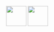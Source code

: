 <img src="https://cdn.jsdelivr.net/gh/devicons/devicon/icons/csharp/csharp-original.svg" style="width: 55px; height: 55px" />
<img src="https://cdn.jsdelivr.net/gh/devicons/devicon/icons/css3/css3-original.svg" style="width: 55px; height: 55px" />

